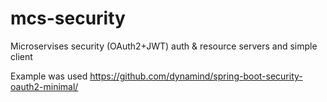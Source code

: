 # mcs-security
Microservises security (OAuth2+JWT)
auth & resource servers and simple client

Example was used
https://github.com/dynamind/spring-boot-security-oauth2-minimal/